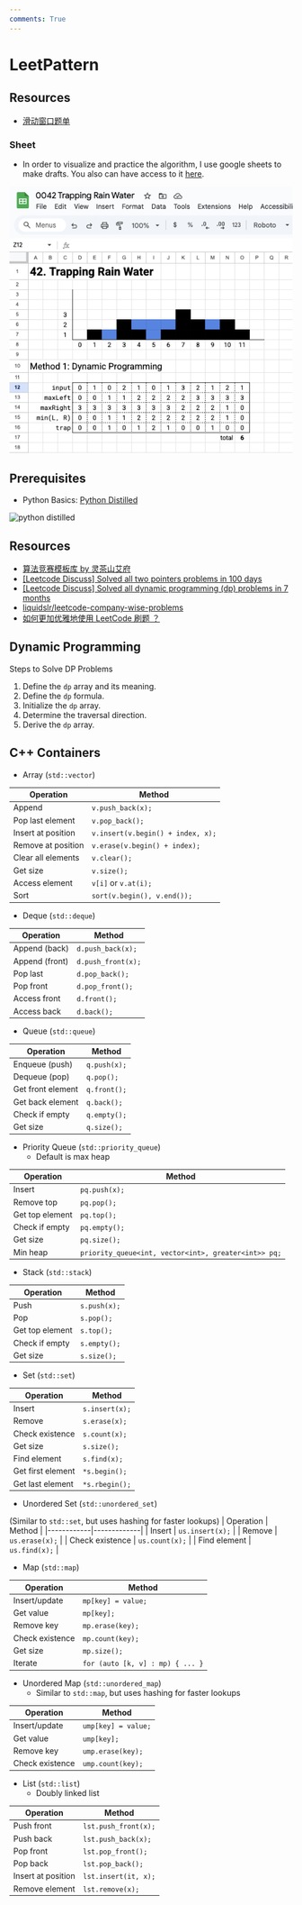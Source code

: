 ```yaml
---
comments: True
---
```


# LeetPattern

## Resources

- [滑动窗口题单](https://leetcode.cn/problems/longest-substring-with-at-most-two-distinct-characters/solutions/879777/hua-dong-chuang-kou-zhen-di-jian-dan-yi-73bii)

### Sheet

- In order to visualize and practice the algorithm, I use google sheets to make drafts. You also can have access to it [here](https://drive.google.com/drive/folders/1yxoqn6ra6Th5a_KHJRx3drcy950JPRVg?usp=drive_link).

![sheet-example](../../assets/google-sheet-example.jpg)

## Prerequisites

- Python Basics: [Python Distilled](https://www.dabeaz.com/python-distilled/)

<img src="https://www.dabeaz.com/python-distilled/cover.jpg" alt="python distilled" width="200">

## Resources

- [算法竞赛模板库 by 灵茶山艾府](https://github.com/EndlessCheng/codeforces-go)
- [[Leetcode Discuss] Solved all two pointers problems in 100 days](https://leetcode.com/discuss/study-guide/1688903/solved-all-two-pointers-problems-in-100-days)
- [[Leetcode Discuss] Solved all dynamic programming (dp) problems in 7 months](https://leetcode.com/discuss/general-discussion/1000929/solved-all-dynamic-programming-dp-problems-in-7-months)
- [liquidslr/leetcode-company-wise-problems](https://github.com/liquidslr/leetcode-company-wise-problems)
- [如何更加优雅地使用 LeetCode 刷题 ？](https://leetcode.cn/circle/discuss/jPBij8/)

## Dynamic Programming

Steps to Solve DP Problems

1. Define the `dp` array and its meaning.
2. Define the `dp` formula.
3. Initialize the `dp` array.
4. Determine the traversal direction.
5. Derive the `dp` array.

## C++ Containers

- Array (`std::vector`)

| Operation          | Method                            |
| ------------------ | --------------------------------- |
| Append             | `v.push_back(x);`                 |
| Pop last element   | `v.pop_back();`                   |
| Insert at position | `v.insert(v.begin() + index, x);` |
| Remove at position | `v.erase(v.begin() + index);`     |
| Clear all elements | `v.clear();`                      |
| Get size           | `v.size();`                       |
| Access element     | `v[i]` or `v.at(i);`              |
| Sort               | `sort(v.begin(), v.end());`       |

- Deque (`std::deque`)

| Operation      | Method             |
| -------------- | ------------------ |
| Append (back)  | `d.push_back(x);`  |
| Append (front) | `d.push_front(x);` |
| Pop last       | `d.pop_back();`    |
| Pop front      | `d.pop_front();`   |
| Access front   | `d.front();`       |
| Access back    | `d.back();`        |

- Queue (`std::queue`)

| Operation         | Method       |
| ----------------- | ------------ |
| Enqueue (push)    | `q.push(x);` |
| Dequeue (pop)     | `q.pop();`   |
| Get front element | `q.front();` |
| Get back element  | `q.back();`  |
| Check if empty    | `q.empty();` |
| Get size          | `q.size();`  |

- Priority Queue (`std::priority_queue`)
  - Default is max heap

| Operation       | Method                                               |
| --------------- | ---------------------------------------------------- |
| Insert          | `pq.push(x);`                                        |
| Remove top      | `pq.pop();`                                          |
| Get top element | `pq.top();`                                          |
| Check if empty  | `pq.empty();`                                        |
| Get size        | `pq.size();`                                         |
| Min heap        | `priority_queue<int, vector<int>, greater<int>> pq;` |

- Stack (`std::stack`)

| Operation       | Method       |
| --------------- | ------------ |
| Push            | `s.push(x);` |
| Pop             | `s.pop();`   |
| Get top element | `s.top();`   |
| Check if empty  | `s.empty();` |
| Get size        | `s.size();`  |

- Set (`std::set`)

| Operation         | Method         |
| ----------------- | -------------- |
| Insert            | `s.insert(x);` |
| Remove            | `s.erase(x);`  |
| Check existence   | `s.count(x);`  |
| Get size          | `s.size();`    |
| Find element      | `s.find(x);`   |
| Get first element | `*s.begin();`  |
| Get last element  | `*s.rbegin();` |

- Unordered Set (`std::unordered_set`)

(Similar to `std::set`, but uses hashing for faster lookups)
| Operation | Method |
|------------|-------------|
| Insert | `us.insert(x);` |
| Remove | `us.erase(x);` |
| Check existence | `us.count(x);` |
| Find element | `us.find(x);` |

- Map (`std::map`)

| Operation       | Method                           |
| --------------- | -------------------------------- |
| Insert/update   | `mp[key] = value;`               |
| Get value       | `mp[key];`                       |
| Remove key      | `mp.erase(key);`                 |
| Check existence | `mp.count(key);`                 |
| Get size        | `mp.size();`                     |
| Iterate         | `for (auto [k, v] : mp) { ... }` |

- Unordered Map (`std::unordered_map`)
  - Similar to `std::map`, but uses hashing for faster lookups

| Operation       | Method              |
| --------------- | ------------------- |
| Insert/update   | `ump[key] = value;` |
| Get value       | `ump[key];`         |
| Remove key      | `ump.erase(key);`   |
| Check existence | `ump.count(key);`   |

- List (`std::list`)
  - Doubly linked list

| Operation          | Method               |
| ------------------ | -------------------- |
| Push front         | `lst.push_front(x);` |
| Push back          | `lst.push_back(x);`  |
| Pop front          | `lst.pop_front();`   |
| Pop back           | `lst.pop_back();`    |
| Insert at position | `lst.insert(it, x);` |
| Remove element     | `lst.remove(x);`     |
